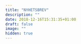 ```yaml
---
title: "NYHETSBREV"
description: ""
date: 2018-12-16T15:31:35+01:00
draft: false
image: ""
hidden: true
---
```

